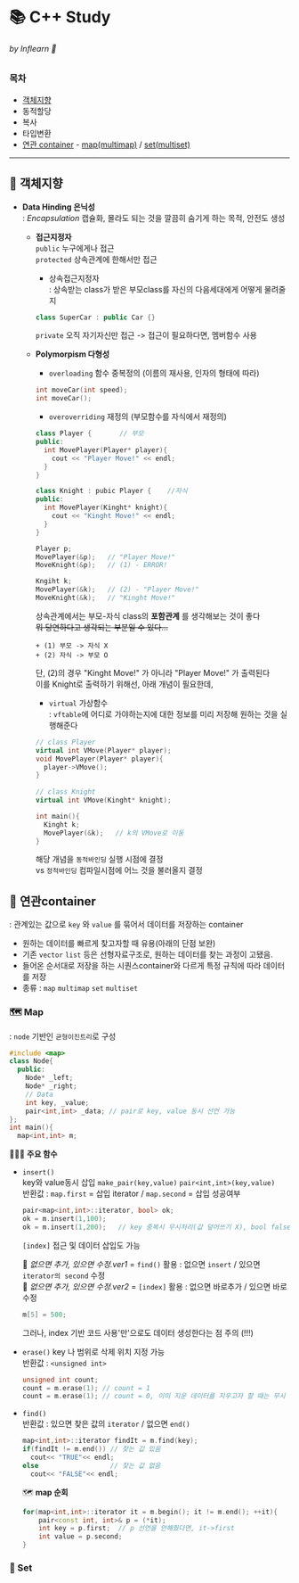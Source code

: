 <H1>📚 C++ Study</H1>
<H6>by Inflearn 🌵</H6>

<H3> 목차 </H3>

* [객체지향](#-객체지향)
* 동적할당
* 복사
* 타입변환
* [연관 container](#-연관container) - [map(multimap)](#-map) / [set(multiset)](#-set)
* * *

<H2>📍 객체지향</H2>

* **Data Hinding 은닉성**    
  : _Encapsulation_ 캡슐화,  몰라도 되는 것을 깔끔히 숨기게 하는 목적, 안전도 생성
  
   * **접근지정자**     
   `public` 누구에게나 접근    
   `protected` 상속관계에 한해서만 접근 
      * 상속접근지정자     
      : 상속받는 class가 받은 부모class를 자신의 다음세대에게 어떻게 물려줄지
      ```C++
      class SuperCar : public Car {}
      ```   
        `private` 오직 자기자신만 접근 -> 접근이 필요하다면, 멤버함수 사용
        
  * **Polymorpism 다형성**   
    * `overloading` 함수 중복정의 (이름의 재사용, 인자의 형태에 따라)  
    
    ```C++
    int moveCar(int speed);
    int moveCar();
    ```
    
    * `overoverriding` 재정의 (부모함수를 자식에서 재정의)
    
    ```C++
    class Player {       // 부모
    public:
      int MovePlayer(Player* player){
        cout << "Player Move!" << endl;
      }
    }
    
    class Knight : pubic Player {    //자식
    public:
      int MovePlayer(Kinght* knight){
        cout << "Kinght Move!" << endl;
      }
    }
    
    Player p;
    MovePlayer(&p);   // "Player Move!"
    MoveKnight(&p);   // (1) - ERROR!
    
    Kngiht k;
    MovePlayer(&k);   // (2) - "Player Move!"
    MoveKnight(&k);   // "Kinght Move!"
    ```   
    상속관계에서는 부모-자식 class의 **포함관계** 를 생각해보는 것이 좋다   
    ~~뭐 당연하다고 생각되는 부분일 수 있다...~~   
    
        + (1) 부모 -> 자식 X
        + (2) 자식 -> 부모 O   
        
    단, (2)의 경우 "Kinght Move!" 가 아니라 "Player Move!" 가 출력된다   
    이를 Knight로 출력하기 위해선, 아래 개념이 필요한데,   
    * `virtual` 가상함수   
    : `vftable`에 어디로 가야하는지에 대한 정보를 미리 저장해 원하는 것을 실행해준다
    ```C++
    // class Player
    virtual int VMove(Player* player);   
    void MovePlayer(Player* player){
      player->VMove();
    }
      
    // class Knight
    virtual int VMove(Kinght* knight);   
    
    int main(){
      Kinght k;
      MovePlayer(&k);   // k의 VMove로 이동
    }
    ```   
       
    해당 개념을 `동적바인딩` 실행 시점에 결정    
     vs `정적바인딩` 컴파일시점에 어느 것을 불러올지 결정    
     
     
<H2>📍 연관container</H2>
     
: 관계있는 값으로 `key` 와 `value` 를 묶어서 데이터를 저장하는 container 
        
 - 원하는 데이터를 빠르게 찾고자할 때 유용(아래의 단점 보완)
 - 기존 `vector` `list` 등은 선형자료구조로, 원하는 데이터를 찾는 과정이 고됐음.
 - 들어온 순서대로 저장을 하는 시퀀스container와 다르게 특정 규칙에 따라 데이터를 저장   
 - 종류 : `map` `multimap` `set` `multiset`      
    
<H3>🗺 Map</H3>

  : `node` 기반인 `균형이진트리`로 구성  
  ```C++
  #include <map>
  class Node{
    public:
      Node* _left;
      Node* _right;
      // Data
      int key, _value;
      pair<int,int> _data; // pair로 key, value 동시 선언 가능
  };
  int main(){
    map<int,int> m;
  ```
  👩🏻‍💻 **주요 함수**
  - `insert()`   
      key와 value동시 삽입 `make_pair(key,value)` `pair<int,int>(key,value)`   
      반환값 : `map.first` = 삽입 iterator / `map.second` = 삽입 성공여부
      ```C++
      pair<map<int,int>::iterator, bool> ok;
      ok = m.insert(1,100);
      ok = m.insert(1,200);   // key 중복시 무시처리(값 덮어쓰기 X), bool false 반환
      ```
      `[index]` 접근 및 데이터 삽입도 가능   
      
      📃 *없으면 추가, 있으면 수정.ver1* = `find()` 활용 : 없으면 `insert` / 있으면 `iterator의 second` 수정    
      📃 *없으면 추가, 있으면 수정.ver2* = `[index]` 활용 : 없으면 바로추가 / 있으면 바로수정
      ```C++
      m[5] = 500;
      ```
      그러나, index 기반 코드 사용'만'으로도 데이터 생성한다는 점 주의 (!!!)  
      
  - `erase()`
      key 나 범위로 삭제 위치 지정 가능   
      반환값 : `<unsigned int>`
      ```C++
      unsigned int count;
      count = m.erase(1); // count = 1
      count = m.erase(1); // count = 0, 이미 지운 데이터를 지우고자 할 때는 무시
      ```
  
  - `find()`   
      반환값 : 있으면 찾은 값의 `iterator` / 없으면 `end()`
      ```C++
      map<int,int>::iterator findIt = m.find(key);
      if(findIt != m.end()) // 찾는 값 있음
        cout<< "TRUE"<< endl;
      else                  // 찾는 값 없음
        cout<< "FALSE"<< endl;
      ```
      
    🗺 **map 순회**
    ```C++
    for(map<int,int>::iterator it = m.begin(); it != m.end(); ++it){
        pair<const int, int>& p = (*it);
        int key = p.first;  // p 선언을 안해줬다면, it->first
        int value = p.second;
    }
    ```
    
 <H3>🔗 Set</H3>
    
